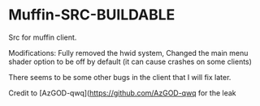 # Muffin-SRC-BUILDABLE
Src for muffin client.

Modifications:
Fully removed the hwid system,
Changed the main menu shader option to be off by default (it can cause crashes on some clients)


There seems to be some other bugs in the client that I will fix later.


Credit to [AzGOD-qwq](https://github.com/AzGOD-qwq for the leak

